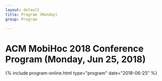 ```yaml
---
layout: default
title: Program (Monday)
group: Program

---
```


# ACM MobiHoc 2018 Conference Program (Monday, Jun 25, 2018)

{% include program-online.html type="program" date="2018-06-25" %}
